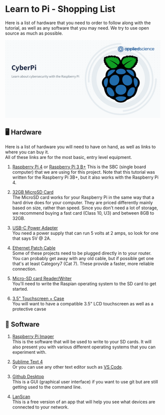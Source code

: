 # Learn to Pi - Shopping List
Here is a list of hardware that you need to order to follow along with the tutorial, as well as any software that you may need. We try to use open source as much as possible.

![CyberPi](../cyber-pi-github-profile.png)

## 🖥️ Hardware
Here is a list of hardware you will need to have on hand, as well as links to where you can buy it.  
All of these links are for the most basic, entry level equipment.

1. [Raspberry Pi 4](https://www.adafruit.com/product/4296) or [Raspberry Pi 3 B+](https://www.amazon.com/ELEMENT-Element14-Raspberry-Pi-Motherboard/dp/B07P4LSDYV)
This is the SBC (single board computer) that we are using for this project. Note that this tutorial was written for the Raspberry Pi 3B+, but it also works with the Raspberry Pi 4.

2. [32GB MicroSD Card](https://www.amazon.com/dp/B06XYHN68L/ref=cm_sw_em_r_mt_dp_U_WBkwDbG26G3PN)   
The MicroSD card works for your Raspberry Pi in the same way that a hard drive does for your computer. They are priced differently mainly based on size, rather than speed. Since you don't need a lot of storage, we recommend buying a fast card (Class 10, U3) and between 8GB to 32GB.

3. [USB-C Power Adapter](https://www.adafruit.com/product/4298)  
You need a power supply that can run 5 volts at 2 amps, so look for one that says 5V @ 2A. 

4. [Ethernet Patch Cable](https://www.amazon.com/dp/B06XY1KH9W/ref=cm_sw_em_r_mt_dp_U_HkXwDb06PJS8B)  
Some of these projects need to be plugged directly in to your router. You can probably get away with any old cable, but if possible get one that's at least Category7 (Cat 7). These provide a faster, more reliable connection.

5. [Micro-SD card Reader/Writer](https://www.amazon.com/Celnex-MicroSD-MicreSD-MicroSDHC-MicroSDXC/dp/B092HSLL9R/ref=sr_1_3?crid=3O945YZZ1RONE&keywords=micro-SD+reader+writer&qid=1679152744&s=electronics&sprefix=micro-sd+reader+writer%2Celectronics%2C72&sr=1-3)  
You'll need to write the Raspian operating system to the SD card to get started. 

6. [3.5" Touchscreen + Case](https://www.amazon.com/Celnex-MicroSD-MicreSD-MicroSDHC-MicroSDXC/dp/B092HSLL9R/ref=sr_1_3?crid=3O945YZZ1RONE&keywords=micro-SD+reader+writer&qid=1679152744&s=electronics&sprefix=micro-sd+reader+writer%2Celectronics%2C72&sr=1-3)  
You will want to have a compatible 3.5" LCD touchscreen as well as a protective cavse

## 💾 Software

1. [Raspberry Pi Imager](https://www.raspberrypi.com/software/)  
This is the software that will be used to write to your SD cards. It will also present you with various different operating systems that you can experiment with.

2. [Sublime Text 4](https://www.raspberrypi.com/software/)  
Or you can use any other text editor such as [VS Code](https://code.visualstudio.com/).

3. [Github Desktop](https://desktop.github.com/)  
This is a GUI (graphical user interface) if you want to use git but are still getting used to the command line. 

4. [LanScan](https://www.iwaxx.com/lanscan/)  
This is a free version of an app that will help you see what devices are connected to your network.

